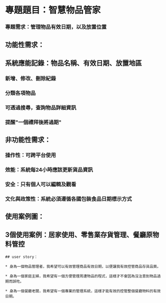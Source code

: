# 專題題目：智慧物品管家
### 專題需求：管理物品有效日期，以及放置位置
## 功能性需求：
## 系統應能記錄：物品名稱、有效日期、放置地區
### 新增、修改、刪除紀錄
### 分類各項物品
### 可透過搜尋，查詢物品詳細資訊
### 提醒"一個禮拜後將過期"
## 非功能性需求：
### 操作性：可跨平台使用
### 效能：系統每24小時應該更新貨品資訊
### 安全：只有個人可以編輯及觀看
### 文化與政策性：系統必須遵循各國包裝食品日期標示方式
## 使用案例圖：
## 3個使用案例：居家使用、零售業存貨管理、餐廳原物料管控
```
## user story：

* 身為一個物品管理者，我希望可以有效管理商品有效日期，以便讓我有效控管商品存貨品質。

* 身為一個家庭主婦，我希望有一個方便管理周遭物品的程式，這樣才不會因為沒注意到物品過期而誤吃。

* 身為一個餐廳老闆，我希望有一個專業的管理系統，這樣才能有效的控管整個餐廳物料的有效日期。

```
